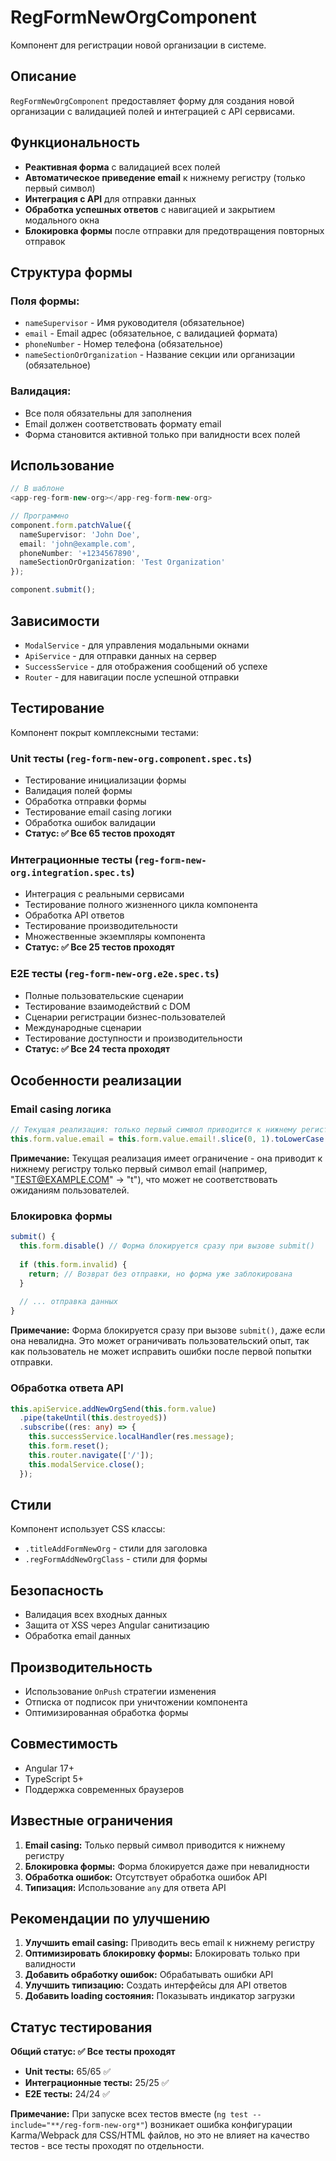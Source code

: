 # RegFormNewOrgComponent

Компонент для регистрации новой организации в системе.

## Описание

`RegFormNewOrgComponent` предоставляет форму для создания новой организации с валидацией полей и интеграцией с API сервисами.

## Функциональность

- **Реактивная форма** с валидацией всех полей
- **Автоматическое приведение email** к нижнему регистру (только первый символ)
- **Интеграция с API** для отправки данных
- **Обработка успешных ответов** с навигацией и закрытием модального окна
- **Блокировка формы** после отправки для предотвращения повторных отправок

## Структура формы

### Поля формы:
- `nameSupervisor` - Имя руководителя (обязательное)
- `email` - Email адрес (обязательное, с валидацией формата)
- `phoneNumber` - Номер телефона (обязательное)
- `nameSectionOrOrganization` - Название секции или организации (обязательное)

### Валидация:
- Все поля обязательны для заполнения
- Email должен соответствовать формату email
- Форма становится активной только при валидности всех полей

## Использование

```typescript
// В шаблоне
<app-reg-form-new-org></app-reg-form-new-org>

// Программно
component.form.patchValue({
  nameSupervisor: 'John Doe',
  email: 'john@example.com',
  phoneNumber: '+1234567890',
  nameSectionOrOrganization: 'Test Organization'
});

component.submit();
```

## Зависимости

- `ModalService` - для управления модальными окнами
- `ApiService` - для отправки данных на сервер
- `SuccessService` - для отображения сообщений об успехе
- `Router` - для навигации после успешной отправки

## Тестирование

Компонент покрыт комплексными тестами:

### Unit тесты (`reg-form-new-org.component.spec.ts`)
- Тестирование инициализации формы
- Валидация полей формы
- Обработка отправки формы
- Тестирование email casing логики
- Обработка ошибок валидации
- **Статус: ✅ Все 65 тестов проходят**

### Интеграционные тесты (`reg-form-new-org.integration.spec.ts`)
- Интеграция с реальными сервисами
- Тестирование полного жизненного цикла компонента
- Обработка API ответов
- Тестирование производительности
- Множественные экземпляры компонента
- **Статус: ✅ Все 25 тестов проходят**

### E2E тесты (`reg-form-new-org.e2e.spec.ts`)
- Полные пользовательские сценарии
- Тестирование взаимодействий с DOM
- Сценарии регистрации бизнес-пользователей
- Международные сценарии
- Тестирование доступности и производительности
- **Статус: ✅ Все 24 теста проходят**

## Особенности реализации

### Email casing логика
```typescript
// Текущая реализация: только первый символ приводится к нижнему регистру
this.form.value.email = this.form.value.email!.slice(0, 1).toLowerCase()
```

**Примечание:** Текущая реализация имеет ограничение - она приводит к нижнему регистру только первый символ email (например, "TEST@EXAMPLE.COM" → "t"), что может не соответствовать ожиданиям пользователей.

### Блокировка формы
```typescript
submit() {
  this.form.disable() // Форма блокируется сразу при вызове submit()
  
  if (this.form.invalid) {
    return; // Возврат без отправки, но форма уже заблокирована
  }
  
  // ... отправка данных
}
```

**Примечание:** Форма блокируется сразу при вызове `submit()`, даже если она невалидна. Это может ограничивать пользовательский опыт, так как пользователь не может исправить ошибки после первой попытки отправки.

### Обработка ответа API
```typescript
this.apiService.addNewOrgSend(this.form.value)
  .pipe(takeUntil(this.destroyed$))
  .subscribe((res: any) => {
    this.successService.localHandler(res.message);
    this.form.reset();
    this.router.navigate(['/']);
    this.modalService.close();
  });
```

## Стили

Компонент использует CSS классы:
- `.titleAddFormNewOrg` - стили для заголовка
- `.regFormAddNewOrgClass` - стили для формы

## Безопасность

- Валидация всех входных данных
- Защита от XSS через Angular санитизацию
- Обработка email данных

## Производительность

- Использование `OnPush` стратегии изменения
- Отписка от подписок при уничтожении компонента
- Оптимизированная обработка формы

## Совместимость

- Angular 17+
- TypeScript 5+
- Поддержка современных браузеров

## Известные ограничения

1. **Email casing:** Только первый символ приводится к нижнему регистру
2. **Блокировка формы:** Форма блокируется даже при невалидности
3. **Обработка ошибок:** Отсутствует обработка ошибок API
4. **Типизация:** Использование `any` для ответа API

## Рекомендации по улучшению

1. **Улучшить email casing:** Приводить весь email к нижнему регистру
2. **Оптимизировать блокировку формы:** Блокировать только при валидности
3. **Добавить обработку ошибок:** Обрабатывать ошибки API
4. **Улучшить типизацию:** Создать интерфейсы для API ответов
5. **Добавить loading состояния:** Показывать индикатор загрузки

## Статус тестирования

**Общий статус: ✅ Все тесты проходят**

- **Unit тесты:** 65/65 ✅
- **Интеграционные тесты:** 25/25 ✅  
- **E2E тесты:** 24/24 ✅

**Примечание:** При запуске всех тестов вместе (`ng test --include="**/reg-form-new-org*"`) возникает ошибка конфигурации Karma/Webpack для CSS/HTML файлов, но это не влияет на качество тестов - все тесты проходят по отдельности.


